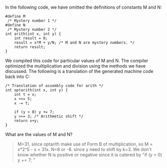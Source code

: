 In the following code, we have omitted the definitions of constants M and N:
```
#define M
 /* Mystery number 1 */
#define N
 /* Mystery number 2 */
int arith(int x, int y) {
    int result = 0;
    result = x*M + y/N; /* M and N are mystery numbers. */
    return result;
}
```
We compiled this code for particular values of M and N. The compiler optimized the multiplication and division using the methods we have discussed. The following is a translation of the generated machine code back into C:
```
/* Translation of assembly code for arith */
int optarith(int x, int y) {
    int t = x;
    x <<= 5;
    x -= t;

    if (y < 0) y += 7; 
    y >>= 3; /* Arithmetic shift */
    return x+y;
}
```
What are the values of M and N?

> M=31, since optarith make use of Form B of multiplication, so M = x*2^5 - x = 31x.
> N=8 or -8. since y need to shift by k=3. We don't know whether N is positive or negative since it is catered by "if (y < 0) y += 7; "
>
